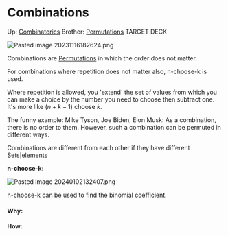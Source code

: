 # Combinations

Up: [Combinatorics](combinatorics)
Brother: [Permutations](permutations)
TARGET DECK

![Pasted image 20231116182624.png](pasted_image_20231116182624.png)

Combinations are [Permutations](permutations) in which the order does not matter.

For combinations where repetition does not matter also, n-choose-k is used. 

Where repetition is allowed, you 'extend' the set of values from which you can make a choice by the number you need to choose then subtract one. It's more like $(n+k-1)$ choose $k$.

The funny example: Mike Tyson, Joe Biden, Elon Musk: As a combination, there is no order to them. However, such a combination can be permuted in different ways.

Combinations are different from each other if they have different [Sets|elements](sets|elements)

**n-choose-k:** 

![Pasted image 20240102132407.png](pasted_image_20240102132407.png)

n-choose-k can be used to find the binomial coefficient.
































#### Why:
#### How:









